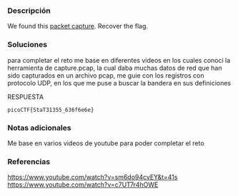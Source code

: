 ### Descripción 
We found this [packet capture](https://jupiter.challenges.picoctf.org/static/483e50268fe7e015c49caf51a69063d0/capture.pcap). Recover the flag.

### Soluciones
para completar el reto me base en diferentes videos en los cuales conoci la herramienta de capture.pcap, la cual daba muchas datos de red que han sido capturados en un archivo pcap, me guie con los registros con protocolo UDP, en los que me puse a buscar la bandera en sus definiciones


RESPUESTA

```
picoCTF{StaT31355_636f6e6e}
```


### Notas adicionales 
Me base en varios videos de youtube para poder completar el reto


### Referencias 
https://www.youtube.com/watch?v=sm6do94cvEY&t=41s
https://www.youtube.com/watch?v=c7UT7r4hOWE
